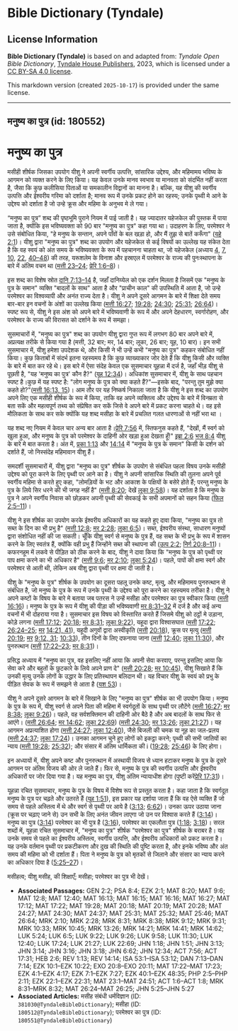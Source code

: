 # Bible Dictionary (Tyndale)

## License Information

**Bible Dictionary (Tyndale)** is based on and adapted from: _Tyndale Open Bible Dictionary_, [Tyndale House Publishers](https://tyndaleopenresources.com/), 2023, which is licensed under a [CC BY-SA 4.0 license](https://creativecommons.org/licenses/by-sa/4.0/legalcode.en).

This markdown version (created `2025-10-17`) is provided under the same license.



--------------------------------

## मनुष्य का पुत्र (id: 180552)

मनुष्य का पुत्र
===============

मसीही शीर्षक जिसका उपयोग यीशु ने अपनी स्वर्गीय उत्पत्ति, सांसारिक उद्देश्य, और महिमामय भविष्य के आगमन को व्यक्त करने के लिए किया। यह केवल उनके मानव स्वभाव या मानवता को संदर्भित नहीं करता है, जैसा कि कुछ कलीसिया पिताओं या समकालीन विद्वानों का मानना है। बल्कि, यह यीशु की स्वर्गीय उत्पत्ति और ईश्वरीय गरिमा को दर्शाता है; मानव रूप में उनके प्रकट होने का रहस्य; उनके पृथ्वी मे आने के उद्देश्य को दर्शाता है जो उन्हे क्रूस और महिमा के अनुभव मे ले गया।

“मनुष्य का पुत्र” शब्द की पृष्ठभूमि पुराने नियम में पाई जाती है। यह ज्यादातर यहेजकेल की पुस्तक में पाया जाता है, क्योंकि इस भविष्यवक्ता को 90 बार "मनुष्य का पुत्र" कहा गया था। उदाहरण के लिए, परमेश्वर ने उसे संबोधित किया, "हे मनुष्य के सन्तान, अपने पाँवों के बल खड़ा हो, और मैं तुझ से बातें करूँगा" ([यहे 2:1](https://ref.ly/Ezek2:1))। यीशु द्वारा "मनुष्य का पुत्र" शब्द का उपयोग और यहेजकेल से कई विषयों का उल्लेख यह संकेत देता है कि वह स्वयं को अंत समय के भविष्यवक्ता के रूप में पहचानना चाहता था, जो यहेजकेल (अध्याय [4](https://ref.ly/Ezek4:1-Ezek4:17), [7](https://ref.ly/Ezek7:1-Ezek7:27), [10](https://ref.ly/Ezek10:1-Ezek10:22), [22](https://ref.ly/Ezek22:1-Ezek22:31), [40–48](https://ref.ly/Ezek40:1-Ezek48:35)) की तरह, यरूशलेम के विनाश और इस्राएल में परमेश्वर के राज्य की पुनःस्थापना के बारे में अंतिम वचन था ([मत्ती 23–24](https://ref.ly/Matt23:1-Matt24:51); [प्रेरि 1:6–8](https://ref.ly/Acts1:6-Acts1:8))।

इस शब्द का विशेष स्रोत [दानि 7:13–14](https://ref.ly/Dan7:13-Dan7:14) है, जहाँ दानिय्येल को एक दर्शन मिलता है जिसमें एक "मनुष्य के पुत्र के समान" व्यक्ति "बादलों के साथ" आता है और "प्राचीन काल" की उपस्थिति में आता है, जो उन्हे परमेश्वर का विश्वव्यापी और अनंत राज्य देता है। यीशु ने अपने दूसरे आगमन के बारे में शिक्षा देते समय बार\-बार इन वचनों के अंशों का उल्लेख किया ([मत्ती 16:27](https://ref.ly/Matt16:27); [19:28](https://ref.ly/Matt19:28); [24:30](https://ref.ly/Matt24:30); [25:31](https://ref.ly/Matt25:31); [26:64](https://ref.ly/Matt26:64))। स्पष्ट रूप से, यीशु ने इस अंश को अपने बारे में भविष्यवाणी के रूप में और अपने देहधारण, स्वर्गारोहण, और परमेश्वर के राज्य की विरासत को दर्शाने के रूप में समझा।

सुसमाचारों में, "मनुष्य का पुत्र" शब्द का उपयोग यीशु द्वारा गुप्त रूप में लगभग 80 बार अपने बारे में, अप्रत्यक्ष तरीके से किया गया है (मत्ती, 32 बार; मर, 14 बार; लूका, 26 बार; यूह, 10 बार)। इन सभी सुसमाचार में, यीशु हमेशा उपदेशक थे, और किसी ने भी उन्हें कभी "मनुष्य का पुत्र" कहकर संबोधित नहीं किया। कुछ किताबों में संदर्भ इतना रहस्यमय है कि कुछ व्याख्याकार जोर देते हैं कि यीशु किसी और व्यक्ति के बारे में बात कर रहे थे। इस बारे में ऐसा संदेह केवल एक सुसमाचार यूहन्ना में दर्ज है, जहाँ भीड़ यीशु से पूछती है, "यह 'मनुष्य का पुत्र' कौन है?" ([यूह 12:34](https://ref.ly/John12:34))। अधिकांश सुसमाचार में, यीशु के साथ पहचान स्पष्ट है।कुछ में यह स्पष्ट है: "लोग मनुष्य के पुत्र को क्या कहते हैं?"—इसके बाद, "परन्तु तुम मुझे क्या कहते हो?"([मत्ती 16:13, 15](https://ref.ly/Matt16:13))। आम तौर पर यह निष्कर्ष निकाला जाता है कि यीशु ने इस शब्द का उपयोग अपने लिए एक मसीही शीर्षक के रूप में किया, ताकि वह अपने व्यक्तित्व और उद्देश्य के बारे में विनम्रता से बता सकें और महत्वपूर्ण तथ्य को संप्रेषित कर सकें जिसे वे अपने बारे में प्रकट करना चाहते थे। वह इसे मौलिकता के साथ कर सके क्योंकि यह शब्द मसीहा के बारे में प्रचलित गलत धारणाओं से नहीं भरा था ।

यह शब्द नए नियम में केवल चार अन्य बार आता है।[प्रेरि 7:56](https://ref.ly/Acts7:56) में, स्तिफनुस कहते हैं, "देखों, मैं स्वर्ग को खुला हुआ, और मनुष्य के पुत्र को परमेश्वर के दाहिनी ओर खड़ा हुआ देखता हूँ!" [इब्रा 2:6](https://ref.ly/Heb2:6) [भज 8:4](https://ref.ly/Ps8:4) यीशु के बारे मे बात करता है। अंत में, [प्रका 1:13](https://ref.ly/Rev1:13) और [14:14](https://ref.ly/Rev14:14) में "मनुष्य के पुत्र के समान" किसी के दर्शन को दर्शाते हैं, जो निस्संदेह महिमावान यीशु हैं।

समदर्शी सुसमाचारों में, यीशु द्वारा "मनुष्य का पुत्र" शीर्षक के उपयोग से संबंधित पहला विषय उनके मसीही उद्देश्य को पूरा करने के लिए पृथ्वी पर आने का है। यीशु ने अपनी सांसारिक स्थिति की तुलना अपने पूर्व स्वर्गीय महिमा से करते हुए कहा, "लोमड़ियों के भट और आकाश के पक्षियों के बसेरे होते हैं; परन्तु मनुष्य के पुत्र के लिये सिर धरने की भी जगह नहीं है" ([मत्ती 8:20](https://ref.ly/Matt8:20); देखें [लूका 9:58](https://ref.ly/Luke9:58))। यह दर्शाता है कि मनुष्य के पुत्र ने अपने स्वर्गीय निवास को छोड़कर अपनी पृथ्वी की सेवकाई के सभी अपमानों को सहन किया ([फिल 2:5–11](https://ref.ly/Phil2:5-Phil2:11))।

यीशु ने इस शीर्षक का उपयोग करके ईश्वरीय अधिकारों का यह कहते हुए दावा किया, "मनुष्य का पुत्र तो सब्त के दिन का भी प्रभु है" ([मत्ती 12:8](https://ref.ly/Matt12:8); [मर 2:28](https://ref.ly/Mark2:28); [लूका 6:5](https://ref.ly/Luke6:5))। सब्त, ईश्वरीय संस्था, साधारण मनुष्यों द्वारा संशोधित नहीं की जा सकती। चूँकि यीशु स्वर्ग से मनुष्य के पुत्र हैं, वह सब्त के भी प्रभु के रूप में शासन करने के लिए स्वतंत्र हैं, क्योंकि वही प्रभु हैं जिन्होंने सब्त की स्थापना की ([उत्प 2:2](https://ref.ly/Gen2:2); [निर्ग 20:8–11](https://ref.ly/Exod20:8-Exod20:11))। कफरनहूम में लकवे से पीड़ित को ठीक करने के बाद, यीशु ने दावा किया कि "मनुष्य के पुत्र को पृथ्वी पर पाप क्षमा करने का भी अधिकार है" ([मत्ती 9:6](https://ref.ly/Matt9:6); [मर 2:10](https://ref.ly/Mark2:10); [लूका 5:24](https://ref.ly/Luke5:24))। पहले, पापों की क्षमा स्वर्ग और परमेश्वर से आती थी, लेकिन अब यीशु द्वारा पृथ्वी पर क्षमा दी जाती है।

यीशु के "मनुष्य के पुत्र" शीर्षक के उपयोग का दूसरा पहलू उनके कष्ट, मृत्यु, और महिमामय पुनरुत्थान से संबंधित है, जो मनुष्य के पुत्र के रूप में उनके पृथ्वी के उद्देश्य को पूरा करने का रहस्यमय तरीका है। यीशु ने अपने कष्टों के विषय के बारे मे बताया जब पतरस ने उन्हें मसीहा और परमेश्वर का पुत्र स्वीकार किया ([मत्ती 16:16](https://ref.ly/Matt16:16))। मनुष्य के पुत्र के रूप में यीशु की पीड़ा की भविष्यवाणी [मर 8:31–32](https://ref.ly/Mark8:31-Mark8:32) में दर्ज है और कई अन्य वचनों में भी दोहराया गया है। सुसमाचार इस विषय को विस्तारित करते हैं जिसमे यीशु को ठट्ठों मे उड़ाना, कोड़े लगना ([मत्ती 17:12](https://ref.ly/Matt17:12); [20:18](https://ref.ly/Matt20:18); [मर 8:31](https://ref.ly/Mark8:31); [लूका 9:22](https://ref.ly/Luke9:22)), यहूदा द्वारा विश्वासघात ([मत्ती](https://ref.ly/Matt17:12) [17:22](https://ref.ly/Matt17:22); [26:24–25](https://ref.ly/Matt26:24-Matt26:25); [मर](https://ref.ly/Mark8:31) [14:21, 41](https://ref.ly/Mark14:21)), यहूदी अगुवों द्वारा अस्वीकृति ([मत्ती](https://ref.ly/Matt17:12) [20:18](https://ref.ly/Matt20:18)), क्रूस पर मृत्यु ([मत्ती](https://ref.ly/Matt17:12) [20:19](https://ref.ly/Matt20:19); [मर](https://ref.ly/Mark8:31) [9:12, 31](https://ref.ly/Mark9:12); [10:33](https://ref.ly/Mark10:33)), तीन दिनों के लिए दफनाया जाना ([मत्ती](https://ref.ly/Matt17:12) [12:40](https://ref.ly/Matt12:40); [लूका 11:30](https://ref.ly/Luke11:30)), और पुनरुत्थान ([मत्ती](https://ref.ly/Matt17:12) [17:22–23](https://ref.ly/Matt17:22-Matt17:23); [मर 8:31](https://ref.ly/Mark8:31))।

प्रसिद्ध अध्याय में "मनुष्य का पुत्र, वह इसलिए नहीं आया कि अपनी सेवा करवाए, परन्तु इसलिए आया कि सेवा करे और बहुतों के छुटकारे के लिये अपने प्राण दे" ([मत्ती 20:28](https://ref.ly/Matt20:28); [मर 10:45](https://ref.ly/Mark10:45)), यीशु सिखाते हैं कि उनकी मृत्यु उनके लोगों के उद्धार के लिए प्रतिस्थापन बलिदान थी। यह विचार यीशु के स्वयं को प्रभु के पीड़ित सेवक के रूप में समझने से आता है ([यश 53](https://ref.ly/Isa53:1-Isa53:12))।

यीशु ने अपने दूसरे आगमन के बारे में सिखाने के लिए "मनुष्य का पुत्र" शीर्षक का भी उपयोग किया। मनुष्य के पुत्र के रूप में, यीशु स्वर्ग से अपने पिता की महिमा में स्वर्गदूतों के साथ पृथ्वी पर लौटेंगे ([मत्ती 16:27](https://ref.ly/Matt16:27); [मर 8:38](https://ref.ly/Mark8:38); [लूका 9:26](https://ref.ly/Luke9:26))। पहले, वह सर्वशक्तिमान की दाहिनी ओर बैठे है और अब बादलों के साथ फिर से आएंगे। ([मत्ती 26:64](https://ref.ly/Matt26:64); [मर 14:62](https://ref.ly/Mark14:62); [लूका 22:69](https://ref.ly/Luke22:69)) ([मत्ती 24:30](https://ref.ly/Matt24:30); [मर 13:26](https://ref.ly/Mark13:26); [लूका 21:27](https://ref.ly/Luke21:27))। यह आगमन अप्रत्याशित होगा ([मत्ती 24:27](https://ref.ly/Matt24:27); [लूका 12:40](https://ref.ly/Luke12:40)), जैसे बिजली की चमक या नूह का जल\-प्रलय ([मत्ती 24:37](https://ref.ly/Matt24:37); [लूका 17:24](https://ref.ly/Luke17:24))। उनका आगमन चुने हुए लोगों को इकट्ठा करने; पृथ्वी की सभी जातियों का न्याय ([मत्ती 19:28](https://ref.ly/Matt19:28); [25:32](https://ref.ly/Matt25:32)); और संसार में अंतिम धार्मिकता की i ([19:28](https://ref.ly/Matt19:28); [25:46](https://ref.ly/Matt25:46)) के लिए होगा। 

इन अध्यायों में, यीशु अपने कष्ट और पुनरुत्थान में अस्थायी विजय से ध्यान हटाकर मनुष्य के पुत्र के दूसरे आगमन पर अंतिम विजय की ओर ले जाते हैं। फिर से, मनुष्य के पुत्र की स्वर्गीय उत्पत्ति और ईश्वरीय अधिकारों पर जोर दिया गया है। यह मनुष्य का पुत्र, यीशु अंतिम न्यायाधीश होगा (पुष्टी करें[प्रेरि 17:31](https://ref.ly/Acts17:31))।

यूहन्ना रचित सुसमाचार, मनुष्य के पुत्र के विषय में विशेष रूप से प्रस्तुत करता है। कहा जाता है कि स्वर्गदूत मनुष्य के पुत्र पर चढ़ते और उतरते हैं ([यूह 1:51](https://ref.ly/John1:51)), इस प्रकार यह दर्शाया जाता हैं कि वह ऐसे व्यक्ति हैं जो समय से पहले अस्तित्व में थे और स्वर्ग से पृथ्वी पर आये है ([3:13](https://ref.ly/John3:13); [6:62](https://ref.ly/John6:62))। उनका ऊपर उठाया जाना (क्रूस पर चढ़ाए जाने से) उन सभी के लिए अनंत जीवन लाएगा जो उन पर विश्वास करते हैं ([3:14](https://ref.ly/John3:14))। मनुष्य का पुत्र ([3:14](https://ref.ly/John3:14)) परमेश्वर का भी पुत्र है ([3:16](https://ref.ly/John3:16)), परमेश्वर का एकलौता पुत्र ([1:18](https://ref.ly/John1:18); [3:18](https://ref.ly/John3:18))। सरल शब्दों में, यूहन्ना रचित सुसमाचार में, "मनुष्य का पुत्र" शीर्षक "परमेश्वर का पुत्र" शीर्षक के बराबर है। यह उनके समय से पहले का ईश्वरीय अस्तित्व, स्वर्गीय उत्पत्ति, और ईश्वरीय अधिकारों को प्रकट करता है। यह उनके वर्तमान पृथ्वी पर प्रकटीकरण और दुख की स्थिति की पुष्टि करता है, और इनके भविष्य और अंत समय की महिमा को भी दर्शाता हैं। पिता ने मनुष्य के पुत्र को मृतकों से जिलाने और संसार का न्याय करने का अधिकार दिया है ([5:25–27](https://ref.ly/John5:25-John5:27))।

 मसीहत्व; यीशु मसीह, की शिक्षाएँ; मसीहा; परमेश्वर का पुत्र भी देखें। 

* **Associated Passages:** GEN 2:2; PSA 8:4; EZK 2:1; MAT 8:20; MAT 9:6; MAT 12:8; MAT 12:40; MAT 16:13; MAT 16:15; MAT 16:16; MAT 16:27; MAT 17:12; MAT 17:22; MAT 19:28; MAT 20:18; MAT 20:19; MAT 20:28; MAT 24:27; MAT 24:30; MAT 24:37; MAT 25:31; MAT 25:32; MAT 25:46; MAT 26:64; MRK 2:10; MRK 2:28; MRK 8:31; MRK 8:38; MRK 9:12; MRK 9:31; MRK 10:33; MRK 10:45; MRK 13:26; MRK 14:21; MRK 14:41; MRK 14:62; LUK 5:24; LUK 6:5; LUK 9:22; LUK 9:26; LUK 9:58; LUK 11:30; LUK 12:40; LUK 17:24; LUK 21:27; LUK 22:69; JHN 1:18; JHN 1:51; JHN 3:13; JHN 3:14; JHN 3:16; JHN 3:18; JHN 6:62; JHN 12:34; ACT 7:56; ACT 17:31; HEB 2:6; REV 1:13; REV 14:14; ISA 53:1–ISA 53:12; DAN 7:13–DAN 7:14; EZK 10:1–EZK 10:22; EXO 20:8–EXO 20:11; MAT 17:22–MAT 17:23; EZK 4:1–EZK 4:17; EZK 7:1–EZK 7:27; EZK 40:1–EZK 48:35; PHP 2:5–PHP 2:11; EZK 22:1–EZK 22:31; MAT 23:1–MAT 24:51; ACT 1:6–ACT 1:8; MRK 8:31–MRK 8:32; MAT 26:24–MAT 26:25; JHN 5:25–JHN 5:27
* **Associated Articles:** मसीह संबंधी धर्मविज्ञान (ID: `381030@TyndaleBibleDictionary`); मसीहा (ID: `180512@TyndaleBibleDictionary`); परमेश्वर का पुत्र (ID: `180551@TyndaleBibleDictionary`)

